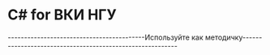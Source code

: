 # С# for ВКИ НГУ
------------------------------------------Используйте как методичку----------------------------------------------------------
